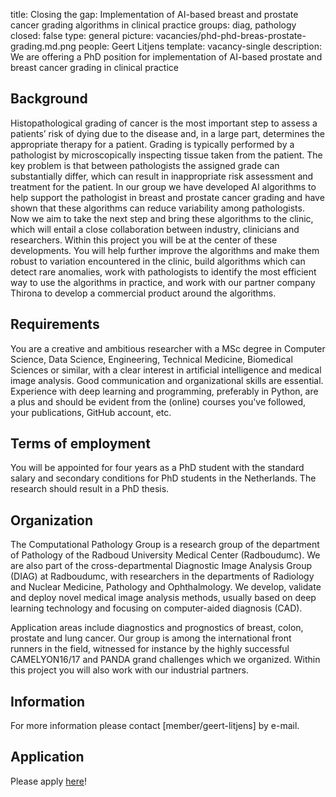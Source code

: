 title: Closing the gap: Implementation of AI-based breast and prostate cancer grading algorithms in clinical practice
groups: diag, pathology
closed: false
type: general 
picture: vacancies/phd-phd-breas-prostate-grading.md.png
people: Geert Litjens
template: vacancy-single
description: We are offering a PhD position for implementation of AI-based prostate and breast cancer grading in clinical practice

## Background
Histopathological grading of cancer is the most important step to assess a patients’ risk of dying due to the disease and, in a large part, determines the appropriate therapy for a patient. Grading is typically performed by a pathologist by microscopically inspecting tissue taken from the patient. The key problem is that between pathologists the assigned grade can substantially differ, which can result in inappropriate risk assessment and treatment for the patient. In our group we have developed AI algorithms to help support the pathologist in breast and prostate cancer grading and have shown that these algorithms can reduce variability among pathologists. Now we aim to take the next step and bring these algorithms to the clinic, which will entail a close collaboration between industry, clinicians and researchers. Within this project you will be at the center of these developments. You will help further improve the algorithms and make them robust to variation encountered in the clinic, build algorithms which can detect rare anomalies, work with pathologists to identify the most efficient way to use the algorithms in practice, and work with our partner company Thirona to develop a commercial product around the algorithms.

## Requirements
You are a creative and ambitious researcher with a MSc degree in Computer Science, Data Science, Engineering, Technical Medicine, Biomedical Sciences or similar, with a clear interest in artificial intelligence and medical image analysis. Good communication and organizational skills are essential. Experience with deep learning and programming, preferably in Python, are a plus and should be evident from the (online) courses you've followed, your publications, GitHub account, etc.

## Terms of employment
You will be appointed for four years as a PhD student with the standard salary and secondary conditions for PhD students in the Netherlands. The research should result in a PhD thesis.

## Organization
The Computational Pathology Group is a research group of the department of Pathology of the Radboud University Medical Center (Radboudumc). We are also part of the cross-departmental Diagnostic Image Analysis Group (DIAG) at Radboudumc, with researchers in the departments of Radiology and Nuclear Medicine, Pathology and Ophthalmology. We develop, validate and deploy novel medical image analysis methods, usually based on deep learning technology and focusing on computer-aided diagnosis (CAD).
 
Application areas include diagnostics and prognostics of breast, colon, prostate and lung cancer. Our group is among the international front runners in the field, witnessed for instance by the highly successful CAMELYON16/17 and PANDA grand challenges which we organized. Within this project you will also work with our industrial partners.

## Information
For more information please contact [member/geert-litjens] by e-mail.

## Application
Please apply [here](https://www.radboudumc.nl/en/vacancies/87381-phd-candidate-closing-the-gap-implementation-of-ai-based-breast-and-prostate-cancer-grading-al)!
